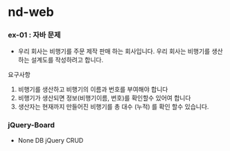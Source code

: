 # nd-web

### ex-01 : 자바 문제 
- 우리 회사는 비행기를 주문 제작 판매 하는 회사입니다. 우리 회사는 비행기를 생산하는 설계도를 작성하려고 합니다.

요구사항
1. 비행기를 생산하고 비행기의 이름과 번호를 부여해야 합니다
2. 비행기가 생산되면 정보(비행기이름, 번호)를 확인할수 있어여 합니다
3. 생산자는  현재까지 만들어진 비행기를 총 대수 (누적) 를 확인 할수 있습니다.

### jQuery-Board 
- None DB jQuery CRUD

